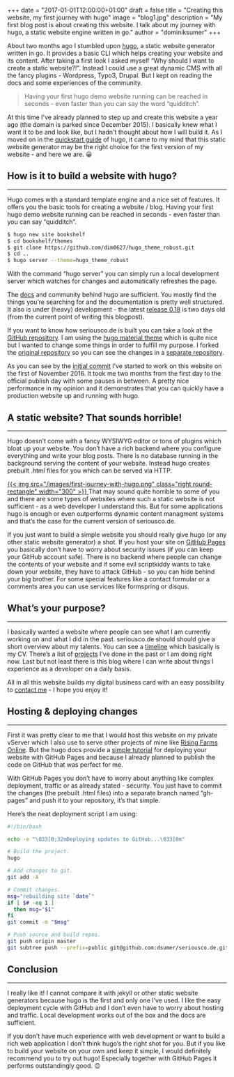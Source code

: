 +++
date = "2017-01-01T12:00:00+01:00"
draft = false
title = "Creating this website, my first journey with hugo"
image = "blog1.jpg"
description = "My first blog post is about creating this website. I talk about my journey with hugo, a static website engine written in go."
author = "dominiksumer"
+++

About two months ago I stumbled upon [hugo](http://gohugo.io/), a static website generator written in go. It provides a basic <span class="tooltip" title="Command Line Interface">CLI</span> which helps creating your website and its content. After taking a first look I asked myself “Why should I want to create a static website?!”. Instead I could use a great dynamic <span class="tooltip" title="Content Managment System">CMS</span> with all the fancy plugins - Wordpress, Typo3, Drupal. But I kept on reading the docs and some experiences of the community.

> Having your first hugo demo website running can be reached in seconds - even faster than you can say the word “quidditch”.

At this time I've already planned to step up and create this website a year ago (the domain is parked since December 2015). I basically knew what I want it to be and look like, but I hadn't thought about how I will build it. As I moved on in the [quickstart guide](https://gohugo.io/overview/quickstart/) of hugo, it came to my mind that this static website generator may be the right choice for the first version of my website - and here we are. :grinning:

## How is it to build a website with hugo?
---

Hugo comes with a standard template engine and a nice set of features. It offers you the basic tools for creating a website / blog. Having your first hugo demo website running can be reached in seconds - even faster than you can say “quidditch”.

```bash
$ hugo new site bookshelf
$ cd bookshelf/themes
$ git clone https://github.com/dim0627/hugo_theme_robust.git
$ cd ..
$ hugo server --theme=hugo_theme_robust
```
With the command “hugo server” you can simply run a local development server which watches for changes and automatically refreshes the page.

The [docs](http://gohugo.io/overview/introduction/) and community behind hugo are sufficient. You mostly find the things you’re searching for and the documentation is pretty well structured. It also is under (heavy) development - the latest [release 0.18](https://github.com/spf13/hugo/releases/tag/v0.18.1) is two days old (from the current point of writing this blogpost).

If you want to know how seriousco.de is built you can take a look at the [GitHub repository](https://github.com/dsumer/seriousco.de). I am using the [hugo material theme](http://themes.gohugo.io/theme/material-docs/) which is quite nice but I wanted to change some things in order to fulfill my purpose. I forked the [original repository](https://github.com/digitalcraftsman/hugo-material-docs) so you can see the changes in a [separate repository](https://github.com/dsumer/hugo-material-docs).

As you can see by the [initial commit](https://github.com/dsumer/seriousco.de/commit/75c2e59a85b4554a638a335faba60bc48089d372) I’ve started to work on this website on the first of November 2016. It took me two months from the first day to the official publish day with some pauses in between. A pretty nice performance in my opinion and it demonstrates that you can quickly have a production website up and running with hugo.

## A static website? That sounds horrible!
---

Hugo doesn’t come with a fancy <span class="tooltip" title="What You See Is What You Get">WYSIWYG</span> editor or tons of plugins which bloat up your website. You don’t have a rich backend where you configure everything and write your blog posts. There is no database running in the background serving the content of your website. Instead hugo creates prebuilt .html files for you which can be served via HTTP.

<a class="image-link" href="/images/first-journey-with-hugo.png" title="">
    {{< img src="/images/first-journey-with-hugo.png" class="right round-rectangle" width="300" >}}
</a>
That may sound quite horrible to some of you and there are some types of websites where such a static website is not sufficient - as a web developer I understand this. But for some applications hugo is enough or even outperforms dynamic content managment systems and that’s the case for the current version of seriousco.de.

If you just want to build a simple website you should really give hugo (or any other static website generator) a shot. If you host your site on [GitHub Pages](https://pages.github.com/) you basically don’t have to worry about security issues (if you can keep your GitHub account safe). There is no backend where people can change the contents of your website and if some evil scriptkiddy wants to take down your website, they have to attack GitHub - so you can hide behind your big brother. For some special features like a contact formular or a comments area you can use services like formspring or disqus.

## What’s your purpose?
---

I basically wanted a website where people can see what I am currently working on and what I did in the past. seriousco.de should should give a short overview about my talents. You can see a [timeline](/timeline) which basically is my CV. There’s a list of [projects](/projects) I’ve done in the past or I am doing right now. Last but not least there is this blog where I can write about things I experience as a developer on a daily basis.

All in all this website builds my digital business card with an easy possibility to [contact me](/contact) - I hope you enjoy it!

## Hosting & deploying changes
---

First it was pretty clear to me that I would host this website on my private vServer which I also use to serve other projects of mine like [Rising Farms Online](/projects/risingfarms-online). But the hugo docs provide a [simple tutorial](https://gohugo.io/tutorials/github-pages-blog/) for deploying your website with GitHub Pages and because I already planned to publish the code on GitHub that was perfect for me.

With GitHub Pages you don’t have to worry about anything like complex deployment, traffic or as already stated - security. You just have to commit the changes (the prebuilt .html files) into a separate branch named “gh-pages” and push it to your repository, it’s that simple.

Here’s the neat deployment script I am using:
```bash
#!/bin/bash

echo -e "\033[0;32mDeploying updates to GitHub...\033[0m"

# Build the project.
hugo

# Add changes to git.
git add -A

# Commit changes.
msg="rebuilding site `date`"
if [ $# -eq 1 ]
  then msg="$1"
fi
git commit -m "$msg"

# Push source and build repos.
git push origin master
git subtree push --prefix=public git@github.com:dsumer/seriousco.de.git gh-pages
```

## Conclusion
---
I really like it! I cannot compare it with jekyll or other static website generators because hugo is the first and only one I’ve used. I like the easy deployment cycle with GitHub and I don’t even have to worry about hosting and traffic. Local development works out of the box and the docs are sufficient.

If you don’t have much experience with web development or want to build a rich web application I don’t think hugo’s the right shot for you. But if you like to build your website on your own and keep it simple, I would definitely recommend you to try out hugo! Especially together with GitHub Pages it performs outstandingly good. :wink: